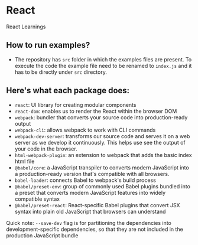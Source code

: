 # React
React Learnings

## How to run examples?

- The repository has `src` folder in which the examples files are present. To execute the code the example file need to be renamed to `index.js` and it has to be directly under `src` directory.

## Here's what each package does:

- `react`: UI library for creating modular components
- `react-dom`: enables us to render the React within the browser DOM
- `webpack`: bundler that converts your source code into production-ready output
- `webpack-cli`: allows webpack to work with CLI commands
- `webpack-dev-server`: transforms our source code and serves it on a web server as we develop it continuously. This helps use see the output of your code in the browser.
- `html-webpack-plugin`: an extension to webpack that adds the basic index html file
- `@babel/core`: a JavaScript transpiler to converts modern JavaScript into a production-ready version that's compatible with all browsers.
- `babel-loader`: connects Babel to webpack's build process
- `@babel/preset-env`: group of commonly used Babel plugins bundled into a preset that converts modern JavaScript features into widely compatible syntax
- `@babel/preset-react`: React-specific Babel plugins that convert JSX syntax into plain old JavaScript that browsers can understand

Quick note: `--save-dev` flag is for partitioning the dependencies into development-specific dependencies, so that they are not included in the production JavaScript bundle
